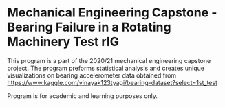 # Mechanical Engineering Capstone - Bearing Failure in a Rotating Machinery Test rIG

This program is a part of the 2020/21 mechanical engineering capstone project. The program preforms
statistical analysis and creates unique visualizations on bearing accelerometer data obtained from
https://www.kaggle.com/vinayak123tyagi/bearing-dataset?select=1st_test

Program is for academic and learning purposes only.

